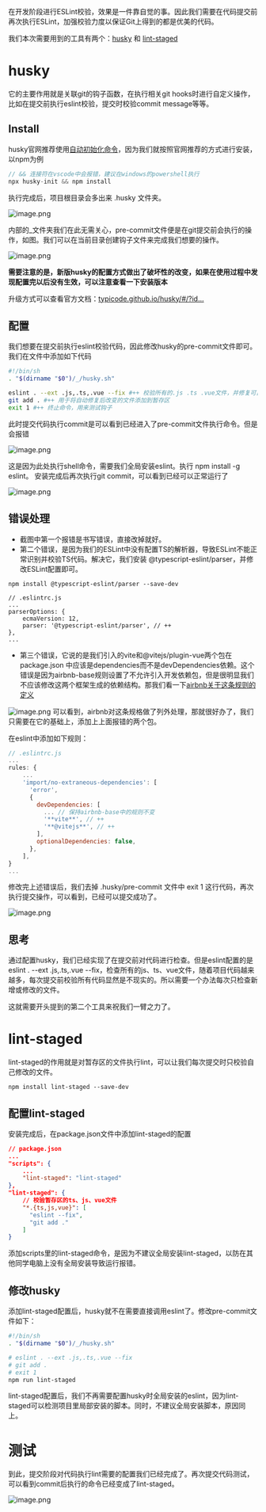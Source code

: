 在开发阶段进行ESLint校验，效果是一件靠自觉的事。因此我们需要在代码提交前再次执行ESLint，加强校验力度以保证Git上得到的都是优美的代码。

我们本次需要用到的工具有两个：[husky](https://link.juejin.cn/?target=https%3A%2F%2Ftypicode.github.io%2Fhusky%2F%23%2F) 和 [lint-staged](https://link.juejin.cn/?target=https%3A%2F%2Fgithub.com%2Fokonet%2Flint-staged%23readme)

# husky

它的主要作用就是关联git的钩子函数，在执行相关git hooks时进行自定义操作，比如在提交前执行eslint校验，提交时校验commit message等等。

## Install

husky官网推荐使用[自动初始化命令](https://link.juejin.cn?target=https%3A%2F%2Ftypicode.github.io%2Fhusky%2F%23%2F%3Fid%3Dautomatic-recommended)，因为我们就按照官网推荐的方式进行安装，以npm为例

```js
// && 连接符在vscode中会报错，建议在windows的powershell执行
npx husky-init && npm install
```

执行完成后，项目根目录会多出来 .husky 文件夹。

![image.png](https://p1-juejin.byteimg.com/tos-cn-i-k3u1fbpfcp/e6c5fb2670e343f5b820eeb9fbde93d1~tplv-k3u1fbpfcp-watermark.awebp)

内部的_文件夹我们在此无需关心，pre-commit文件便是在git提交前会执行的操作，如图。我们可以在当前目录创建钩子文件来完成我们想要的操作。

![image.png](https://p3-juejin.byteimg.com/tos-cn-i-k3u1fbpfcp/37e626b950694197a44b3e39b6e99d36~tplv-k3u1fbpfcp-watermark.awebp)

**需要注意的是，新版husky的配置方式做出了破坏性的改变，如果在使用过程中发现配置完以后没有生效，可以注意查看一下安装版本**

升级方式可以查看官方文档：[typicode.github.io/husky/#/?id…](https://link.juejin.cn?target=https%3A%2F%2Ftypicode.github.io%2Fhusky%2F%23%2F%3Fid%3Dmigrate-from-v4-to-v7)

## 配置

我们想要在提交前执行eslint校验代码，因此修改husky的pre-commit文件即可。我们在文件中添加如下代码

```sh
#!/bin/sh
. "$(dirname "$0")/_/husky.sh"

eslint . --ext .js,.ts,.vue --fix #++ 校验所有的.js .ts .vue文件，并修复可自动修复的问题
git add . #++ 用于将自动修复后改变的文件添加到暂存区
exit 1 #++ 终止命令，用来测试钩子
```

此时提交代码执行commit是可以看到已经进入了pre-commit文件执行命令。但是会报错

![image.png](https://p3-juejin.byteimg.com/tos-cn-i-k3u1fbpfcp/6bd16f2e524344f79a2443f9c3bc85fe~tplv-k3u1fbpfcp-watermark.awebp)

这是因为此处执行shell命令，需要我们全局安装eslint。执行 npm install -g eslint。 安装完成后再次执行git commit，可以看到已经可以正常运行了

![image.png](https://p3-juejin.byteimg.com/tos-cn-i-k3u1fbpfcp/15fd304a43504f30bfdad497dab43d42~tplv-k3u1fbpfcp-watermark.awebp)

## 错误处理

- 截图中第一个报错是书写错误，直接改掉就好。
- 第二个错误，是因为我们的ESLint中没有配置TS的解析器，导致ESLint不能正常识别并校验TS代码。解决它，我们安装 @typescript-eslint/parser，并修改ESLint配置即可。

```
npm install @typescript-eslint/parser --save-dev
 
// .eslintrc.js
...
parserOptions: {
    ecmaVersion: 12,
    parser: '@typescript-eslint/parser', // ++
},
...
```

- 第三个错误，它说的是我们引入的vite和@vitejs/plugin-vue两个包在 package.json 中应该是dependencies而不是devDependencies依赖。这个错误是因为airbnb-base规则设置了不允许引入开发依赖包，但是很明显我们不应该修改这两个框架生成的依赖结构。那我们看一下[airbnb关于这条规则的定义](https://link.juejin.cn?target=https%3A%2F%2Fgithub.com%2Fairbnb%2Fjavascript%2Fblob%2Fmaster%2Fpackages%2Feslint-config-airbnb-base%2Frules%2Fimports.js%23L71)

![image.png](https://p9-juejin.byteimg.com/tos-cn-i-k3u1fbpfcp/ee596b29bb5b49f987f2bf092970595e~tplv-k3u1fbpfcp-watermark.awebp) 可以看到，airbnb对这条规格做了列外处理，那就很好办了，我们只需要在它的基础上，添加上上面报错的两个包。

在eslint中添加如下规则：

```js
// .eslintrc.js
...
rules: {
    ...
    'import/no-extraneous-dependencies': [
      'error',
      {
        devDependencies: [
          ... // 保持airbnb-base中的规则不变
          '**vite**', // ++
          '**@vitejs**', // ++
        ],
        optionalDependencies: false,
      },
    ],
}
...
```

修改完上述错误后，我们去掉 .husky/pre-commit 文件中 exit 1 这行代码，再次执行提交操作，可以看到，已经可以提交成功了。

![image.png](https://p9-juejin.byteimg.com/tos-cn-i-k3u1fbpfcp/f7b0d684b84f49fb9bc3e2c11d374f49~tplv-k3u1fbpfcp-watermark.awebp)

## 思考

通过配置husky，我们已经实现了在提交前对代码进行检查。但是eslint配置的是 eslint . --ext .js,.ts,.vue --fix，检查所有的js、ts、vue文件，随着项目代码越来越多，每次提交前校验所有代码显然是不现实的。所以需要一个办法每次只检查新增或修改的文件。

这就需要开头提到的第二个工具来祝我们一臂之力了。

# lint-staged

lint-staged的作用就是对暂存区的文件执行lint，可以让我们每次提交时只校验自己修改的文件。

```
npm install lint-staged --save-dev
```

## 配置lint-staged

安装完成后，在package.json文件中添加lint-staged的配置

```json
// package.json
...
"scripts": {
    ...
    "lint-staged": "lint-staged"
},
"lint-staged": {
    // 校验暂存区的ts、js、vue文件
    "*.{ts,js,vue}": [
      "eslint --fix",
      "git add ."
    ]
}
```

添加scripts里的lint-staged命令，是因为不建议全局安装lint-staged，以防在其他同学电脑上没有全局安装导致运行报错。

## 修改husky

添加lint-staged配置后，husky就不在需要直接调用eslint了。修改pre-commit文件如下：

```sh
#!/bin/sh
. "$(dirname "$0")/_/husky.sh"

# eslint . --ext .js,.ts,.vue --fix
# git add .
# exit 1
npm run lint-staged
```

lint-staged配置后，我们不再需要配置husky时全局安装的eslint，因为lint-staged可以检测项目里局部安装的脚本。同时，不建议全局安装脚本，原因同上。

# 测试

到此，提交阶段对代码执行lint需要的配置我们已经完成了。再次提交代码测试，可以看到commit后执行的命令已经变成了lint-staged。

![image.png](https://p9-juejin.byteimg.com/tos-cn-i-k3u1fbpfcp/61d2e4bd840d499dba21ed646ca35558~tplv-k3u1fbpfcp-watermark.awebp)
